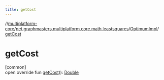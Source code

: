 ```yaml
---
title: getCost
---
```

//[multiplatform-core](../../../index.html)/[net.graphmasters.multiplatform.core.math.leastsquares](../index.html)/[OptimumImpl](index.html)/[getCost](get-cost.html)



# getCost



[common]\
open override fun [getCost](get-cost.html)(): [Double](https://kotlinlang.org/api/latest/jvm/stdlib/kotlin/-double/index.html)




